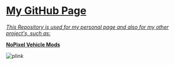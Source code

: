 <h1><a href="https://yungsamd17.github.io/">My GitHub Page</h1>

<em>This Repository is used for my personal page and also for my other project's, such as:</em>

<b><a href="https://github.com/yungsamd17/yungsamd17.github.io/tree/main/carmods">NoPixel Vehicle Mods</a></b>

![plink](https://user-images.githubusercontent.com/64147848/230789808-1d37b7e0-3491-4ce5-9028-97aea4051b43.gif)
